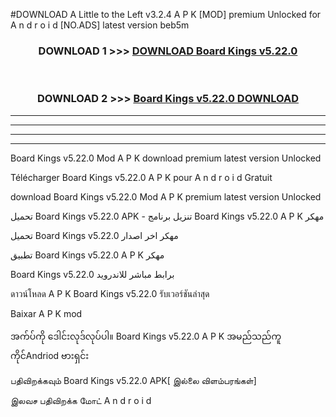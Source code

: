 #DOWNLOAD A Little to the Left v3.2.4 A P K [MOD] premium Unlocked for A n d r o i d [NO.ADS] latest version beb5m 



<div align="center">

<h3>DOWNLOAD 1 >>> <a href="https://downloadmod1.web.app/?judul=Board Kings v5.22.0 ">DOWNLOAD Board Kings v5.22.0 </a></h3><br>

<h3>DOWNLOAD 2 >>> <a href="https://downloadmod1.web.app/?judul=Board Kings v5.22.0 ">Board Kings v5.22.0  DOWNLOAD </a></h3>

</div>


----------------------------------------------------------

----------------------------------------------------------

----------------------------------------------------------

----------------------------------------------------------


Board Kings v5.22.0  Mod A P K download premium latest version Unlocked

Télécharger Board Kings v5.22.0  A P K pour A n d r o i d Gratuit

download Board Kings v5.22.0  Mod A P K premium latest version Unlocked

تحميل Board Kings v5.22.0  APK - تنزيل برنامج Board Kings v5.22.0  A P K مهكر

تحميل Board Kings v5.22.0  مهكر اخر اصدار

تطبيق Board Kings v5.22.0  A P K مهكر

Board Kings v5.22.0  برابط مباشر للاندرويد

ดาวน์โหลด A P K Board Kings v5.22.0  รับเวอร์ชันล่าสุด

Baixar A P K mod

အက်ပ်ကို ဒေါင်းလုဒ်လုပ်ပါ။ Board Kings v5.22.0  A P K အမည်သည်ကူကိုင်Andriod ဗားရှင်း

பதிவிறக்கவும் Board Kings v5.22.0  APK[ இல்லை விளம்பரங்கள்] 
 
இலவச பதிவிறக்க மோட் A n d r o i d



